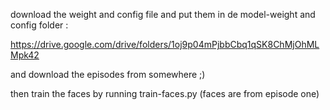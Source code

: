 download the weight and config file and put them in de model-weight and config folder :

https://drive.google.com/drive/folders/1oj9p04mPjbbCbq1qSK8ChMjOhMLMpk42

and download the episodes from somewhere ;)

then train the faces by running train-faces.py (faces are from episode one)

